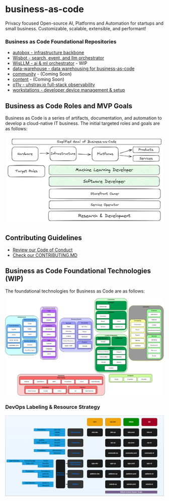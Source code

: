 # business-as-code
Privacy focused Open-source AI, Platforms and Automation for startups and small business. Customizable, scalable, extensible, and performant!

### Business as Code Foundational Repositories
   - [autobox - infrastructure backbone](https://github.com/uhstray-io/autobox)
   - [Wisbot - search, event, and llm orchestrator](https://github.com/uhstray-io/wisbot)
   - [WisLLM - ai & ml orchestrator](https://github.com/uhstray-io/WisLLM) - WIP
   - [data-warehouse - data warehousing for business-as-code](https://github.com/uhstray-io/data-warehouse)
   - [community](https://github.com/uhstray-io/community) - (Coming Soon)
   - [content](https://github.com/uhstray-io/content) - (Coming Soon)
   - [o11y - uhstray.io full-stack observability](https://github.com/uhstray-io/o11y)
   - [workstations - developer device management & setup](https://github.com/uhstray-io/workstations)

## Business as Code Roles and MVP Goals

Business as Code is a series of artifacts, documentation, and automation to develop a cloud-native IT business. The initial targeted roles and goals are as follows:

![Business as Code Roles](.images/roles-outcomes.png)

## Contributing Guidelines

- [Review our Code of Conduct](https://www.uhstray.io/en/code-of-conduct)
- [Check our CONTRIBUTING.MD](./CONTRIBUTING.md)

## Business as Code Foundational Technologies (WIP)

The foundational technologies for Business as Code are as follows:

![Business as Code Foundational Technologies](.images/reference-architecture.drawio.png)

### DevOps Labeling & Resource Strategy

![DevOps Labeling & Resource Strategy](.diagrams/devops.drawio.png)
